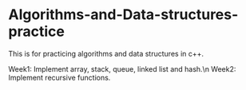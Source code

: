 # Algorithms-and-Data-structures-practice
This is for practicing algorithms and data structures in c++.


Week1: Implement array, stack, queue, linked list and hash.\n
Week2: Implement recursive functions.
